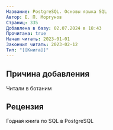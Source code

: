 ```yaml
---
Название: PostgreSQL. Основы языка SQL
Автор: Е. П. Моргунов
Страниц: 335
Добавлена в базу: 02.07.2024 в 18:43
Прочитана: true
Начал читать: 2023-01-01
Закончил читать: 2023-02-12
Тип: "[[Книга]]"
---
```

## Причина добавления

Читали в ботаним

## Рецензия

Годная книга по SQL в PostgreSQL